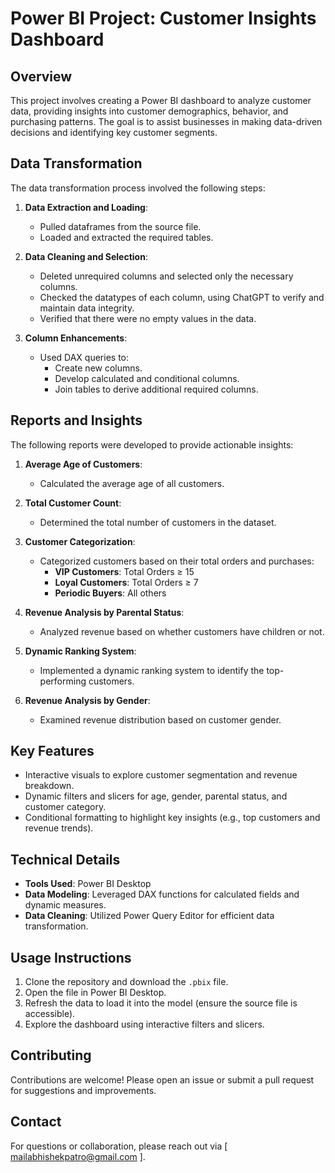 # Power BI Project: Customer Insights Dashboard

## Overview
This project involves creating a Power BI dashboard to analyze customer data, providing insights into customer demographics, behavior, and purchasing patterns. The goal is to assist businesses in making data-driven decisions and identifying key customer segments.

## Data Transformation
The data transformation process involved the following steps:

1. **Data Extraction and Loading**:
   - Pulled dataframes from the source file.
   - Loaded and extracted the required tables.

2. **Data Cleaning and Selection**:
   - Deleted unrequired columns and selected only the necessary columns.
   - Checked the datatypes of each column, using ChatGPT to verify and maintain data integrity.
   - Verified that there were no empty values in the data.

3. **Column Enhancements**:
   - Used DAX queries to:
     - Create new columns.
     - Develop calculated and conditional columns.
     - Join tables to derive additional required columns.

## Reports and Insights
The following reports were developed to provide actionable insights:

1. **Average Age of Customers**:
   - Calculated the average age of all customers.

2. **Total Customer Count**:
   - Determined the total number of customers in the dataset.

3. **Customer Categorization**:
   - Categorized customers based on their total orders and purchases:
     - **VIP Customers**: Total Orders ≥ 15
     - **Loyal Customers**: Total Orders ≥ 7
     - **Periodic Buyers**: All others

4. **Revenue Analysis by Parental Status**:
   - Analyzed revenue based on whether customers have children or not.

5. **Dynamic Ranking System**:
   - Implemented a dynamic ranking system to identify the top-performing customers.

6. **Revenue Analysis by Gender**:
   - Examined revenue distribution based on customer gender.

## Key Features
- Interactive visuals to explore customer segmentation and revenue breakdown.
- Dynamic filters and slicers for age, gender, parental status, and customer category.
- Conditional formatting to highlight key insights (e.g., top customers and revenue trends).

## Technical Details
- **Tools Used**: Power BI Desktop
- **Data Modeling**: Leveraged DAX functions for calculated fields and dynamic measures.
- **Data Cleaning**: Utilized Power Query Editor for efficient data transformation.


## Usage Instructions
1. Clone the repository and download the `.pbix` file.
2. Open the file in Power BI Desktop.
3. Refresh the data to load it into the model (ensure the source file is accessible).
4. Explore the dashboard using interactive filters and slicers.

## Contributing
Contributions are welcome! Please open an issue or submit a pull request for suggestions and improvements.

## Contact
For questions or collaboration, please reach out via [ mailabhishekpatro@gmail.com ].

